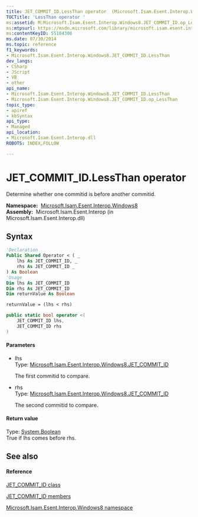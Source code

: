 ```yaml
---
title: JET_COMMIT_ID.LessThan operator  (Microsoft.Isam.Esent.Interop.Windows8)
TOCTitle: 'LessThan operator '
ms:assetid: M:Microsoft.Isam.Esent.Interop.Windows8.JET_COMMIT_ID.op_LessThan(Microsoft.Isam.Esent.Interop.Windows8.JET_COMMIT_ID,Microsoft.Isam.Esent.Interop.Windows8.JET_COMMIT_ID)
ms:mtpsurl: https://msdn.microsoft.com/library/microsoft.isam.esent.interop.windows8.jet_commit_id.op_lessthan(v=EXCHG.10)
ms:contentKeyID: 55104300
ms.date: 07/30/2014
ms.topic: reference
f1_keywords:
- Microsoft.Isam.Esent.Interop.Windows8.JET_COMMIT_ID.LessThan
dev_langs:
- CSharp
- JScript
- VB
- other
api_name: 
- Microsoft.Isam.Esent.Interop.Windows8.JET_COMMIT_ID.LessThan
- Microsoft.Isam.Esent.Interop.Windows8.JET_COMMIT_ID.op_LessThan
topic_type: 
- apiref
- kbSyntax
api_type: 
- Managed
api_location: 
- Microsoft.Isam.Esent.Interop.dll
ROBOTS: INDEX,FOLLOW

---
```


# JET_COMMIT_ID.LessThan operator

Determine whether one commitid is before another commitid.

**Namespace:**  [Microsoft.Isam.Esent.Interop.Windows8](dn335439\(v=exchg.10\).md)  
**Assembly:**  Microsoft.Isam.Esent.Interop (in Microsoft.Isam.Esent.Interop.dll)

## Syntax

``` vb
'Declaration
Public Shared Operator < ( _
    lhs As JET_COMMIT_ID, _
    rhs As JET_COMMIT_ID _
) As Boolean
'Usage
Dim lhs As JET_COMMIT_ID
Dim rhs As JET_COMMIT_ID
Dim returnValue As Boolean

returnValue = (lhs < rhs)
```

``` csharp
public static bool operator <(
    JET_COMMIT_ID lhs,
    JET_COMMIT_ID rhs
)
```

#### Parameters

  - lhs  
    Type: [Microsoft.Isam.Esent.Interop.Windows8.JET_COMMIT_ID](dn335448\(v=exchg.10\).md)  
    
    The first commitid to compare.

<!-- end list -->

  - rhs  
    Type: [Microsoft.Isam.Esent.Interop.Windows8.JET_COMMIT_ID](dn335448\(v=exchg.10\).md)  
    
    The second commitid to compare.

#### Return value

Type: [System.Boolean](https://docs.microsoft.com/dotnet/api/system.boolean?redirectedfrom=MSDN)  
True if lhs comes before rhs.  

## See also

#### Reference

[JET_COMMIT_ID class](dn335448\(v=exchg.10\).md)

[JET_COMMIT_ID members](dn335451\(v=exchg.10\).md)

[Microsoft.Isam.Esent.Interop.Windows8 namespace](dn335439\(v=exchg.10\).md)

